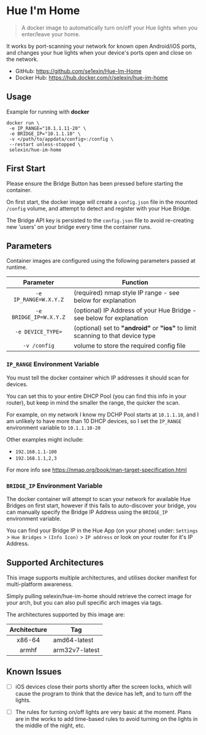 # Hue I'm Home

> A docker image to automatically turn on/off your Hue lights when you enter/leave your home.

It works by port-scanning your network for known open Android/iOS ports,
and changes your hue lights when your device's ports open and close on the network.

 - GitHub: https://github.com/se1exin/Hue-Im-Home
 - Docker Hub: https://hub.docker.com/r/selexin/hue-im-home

## Usage

Example for running with **docker**

```
docker run \
 -e IP_RANGE="10.1.1.11-20" \
 -e BRIDGE_IP="10.1.1.10" \
 -v </path/to/appdata/config>:/config \
 --restart unless-stopped \
 selexin/hue-im-home
```

## First Start

Please ensure the Bridge Button has been pressed before starting the container.

On first start, the docker image will create a `config.json` file in the mounted `/config` volume,
and attempt to detect and register with your Hue Bridge.

The Bridge API key is persisted to the `config.json` file to avoid re-creating new 'users' on
your bridge every time the container runs.

## Parameters

Container images are configured using the following parameters passed at runtime.

| Parameter | Function |
| :----: | --- |
| `-e IP_RANGE=W.X.Y.Z` | (required) nmap style IP range - see below for explanation  |
| `-e BRIDGE_IP=W.X.Y.Z` | (optional) IP Address of your Hue Bridge - see below for explanation |
| `-e DEVICE_TYPE=` | (optional) set to **"android"** or **"ios"** to limit scanning to that device type |
| `-v /config` | volume to store the required config file |

### `IP_RANGE` Environment Variable
You must tell the docker container which IP addresses it should scan for devices.

You can set this to your entire DHCP Pool (you can find this info in your router),
but keep in mind the smaller the range, the quicker the scan.

For example, on my network I know my DCHP Pool starts at `10.1.1.10`, and I am unlikely to have more
than 10 DHCP devices, so I set the `IP_RANGE` environment variable to `10.1.1.10-20` 

Other examples might include:
 - `192.168.1.1-100`
 - `192.168.1.1,2,3`
 
 For more info see https://nmap.org/book/man-target-specification.html
 
### `BRIDGE_IP` Environment Variable
The docker container will attempt to scan your network for available Hue Bridges on first start,
however if this fails to auto-discover your bridge, you can manually specify the Bridge IP Address using
the `BRIDGE_IP` environment variable.

You can find your Bridge IP in the Hue App (on your phone) under:
`Settings` > `Hue Bridges` > `(Info Icon)` > `IP address`
or look on your router for it's IP Address.
 

## Supported Architectures

This image supports multiple architectures, and utilises docker manifest for multi-platform awareness.

Simply pulling selexin/hue-im-home should retrieve the correct image for your arch, but you can also pull specific arch images via tags. 

The architectures supported by this image are:

| Architecture | Tag |
| :----: | --- |
| x86-64 | amd64-latest |
| armhf | arm32v7-latest |


## Known Issues
 - [ ] iOS devices close their ports shortly after the screen locks,
which will cause the program to think that the device has left, and to turn off the lights.
 - [ ] The rules for turning on/off lights are very basic at the moment. Plans are in the works to add time-based rules to avoid turning on the lights in the middle of the night, etc.

